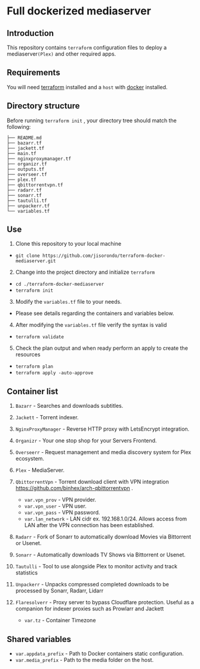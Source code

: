 # Full dockerized mediaserver

## Introduction

This repository contains `terraform` configuration files to deploy a mediaserver`(Plex)` and other required apps. 

## Requirements

You will need [terraform](https://www.terraform.io/downloads.html) installed and a `host` with [docker](https://docs.docker.com/engine/install/) installed.

## Directory structure

Before running `terraform init` , your directory tree should match the following:

```
├── README.md
├── bazarr.tf
├── jackett.tf
├── main.tf
├── nginxproxymanager.tf
├── organizr.tf
├── outputs.tf
├── overseer.tf
├── plex.tf
├── qbittorrentvpn.tf
├── radarr.tf
├── sonarr.tf
├── tautulli.tf
├── unpackerr.tf
└── variables.tf
```

## Use

1) Clone this repository to your local machine
  - `git clone https://github.com/jisorondo/terraform-docker-mediaserver.git`

2) Change into the project directory and initialize `terraform`
  - `cd ./terraform-docker-mediaserver`
  - `terraform init`

3) Modify the `variables.tf` file to your needs.
  - Please see details regarding the containers and variables below.

4) After modifying the `variables.tf` file verify the syntax is valid
  - `terraform validate`

5) Check the plan output and when ready perform an apply to create the resources
  - `terraform plan`
  - `terraform apply -auto-approve`

## Container list

1. `Bazarr` - Searches and downloads subtitles.

2. `Jackett` - Torrent indexer.

3. `NginxProxyManager` - Reverse HTTP proxy with LetsEncrypt integration.

4. `Organizr` - Your one stop shop for your Servers Frontend.

5. `Overseerr` - Request management and media discovery system for Plex ecosystem.

6. `Plex` - MediaServer.

7. `QbittorrentVpn` - Torrent download client with VPN integration https://github.com/binhex/arch-qbittorrentvpn .
   - `var.vpn_prov` - VPN provider.
   - `var.vpn_user` - VPN user.
   - `var.vpn_pass` - VPN password.
   - `var.lan_network` - LAN cidr ex. 192.168.1.0/24. Allows access from LAN after the VPN connection has been established.

8. `Radarr` - Fork of Sonarr to automatically download Movies via Bittorrent or Usenet.

9. `Sonarr` - Automatically downloads TV Shows via Bittorrent or Usenet.

10. `Tautulli` - Tool to use alongside Plex to monitor activity and track statistics

11. `Unpackerr` - Unpacks compressed completed downloads to be processed by Sonarr, Radarr, Lidarr

12. `Flaresolverr` - Proxy server to bypass Cloudflare protection. Useful as a companion for indexer proxies such as Prowlarr and Jackett 
    - `var.tz` - Container Timezone

## Shared variables

* `var.appdata_prefix` - Path to Docker containers static configuration.
* `var.media_prefix` - Path to the media folder on the host.